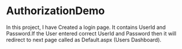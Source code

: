 # AuthorizationDemo


In this project, I have Created a login page. It contains UserId and Password.If the User entered correct UserId and Password then it will redirect to next page called as Default.aspx (Users Dashboard).
